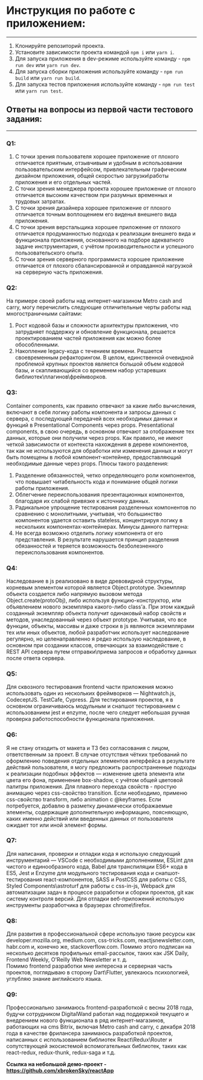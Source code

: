 # Инструкция по работе с приложением:
---
1. Клонируйте репозиторий проекта.
2. Установите зависимости проекта командой `npm i` или `yarn i`.
3. Для запуска приложения в dev-режиме используйте команду - `npm run dev` или `yarn run dev`.
4. Для запуска сборки приложения используйте команду - `npm run build` или `yarn run build`.
5. Для запуска тестов приложения используйте команду - `npm run test` или `yarn run test`.


## Ответы на вопросы из первой части тестового задания:
---
### Q1:
1. С точки зрения пользователя хорошее приложение от плохого отличается приятным, отзывчивым и удобным в использовании пользовательским интерфейсом, привлекательным графическим дизайном приложения, общей скоростью загрузки\работы приложения и его отдельных частей.
2. С точки зрения менеджера проекта хорошее приложение от плохого отличается высоким качеством при разумных временных и трудовых затратах.
3. С точки зрения дизайнера хорошее приложение от плохого отличается точным воплощением его виденья внешнего вида приложения.
4. С точки зрения верстальщика хорошее приложение от плохого отличается продуманностью подхода к реализации внешнего вида и функционала приложения, основанного на подборе адекватного задаче инструментария, с учётом производительности и успешного пользовательского опыта. 
5. С точки зрения серверного программиста хорошее приложение отличается от плохого сбалансированной и оправданной нагрузкой на серверную часть приложения.

### Q2:
На примере своей работы над интернет-магазином Metro cash and carry, могу перечислить следующие отличительные черты работы над многостраничными сайтами:
1. Рост кодовой базы и сложности архитектуры приложения, что затрудняет поддержку и обновление функционала, решается проектированием частей приложения как можно более обособленными.
2. Накопление legacy-кода с течением времени. Решается своевременным рефакторингом.
В целом, единственной очевидной проблемой крупных проектов является большой объем кодовой базы, и скапливающийся со временем набор устаревших библиотек\плагинов\фреймворков. 

### Q3:
Container components, как правило отвечают за какие либо вычисления, включают в себя логику работы компонента и запросы данных с сервера, с последующей передачей всех необходимых данных и функций в Presentational Components через props.
Presentational components, в свою очередь, в основном отвечают за отображение тех данных, которые они получили через props. Как правило, не имеют четкой зависимости от контекста нахождения в дереве компонентов, так как не используются для обработки или изменения данных и могут быть помещены в любой компонент-контейнер, предоставляющий необходимые данные через props.
Плюсы такого разделения:
1. Разделение обязанностей, четко определяющего роли компонентов, что повышает читабельность кода и понимание общей логики работы приложения. 
2. Облегчение переиспользования презентационных компонентов, благодаря их слабой привязке к источнику данных.
3. Радикальное упрощение тестирования разделенных компонентов по сравнению с монолитными, учитывая, что большинство компонентов удается оставить stateless, концентрируя логику в нескольких компонентах-контейнерах.
Минусы данного паттерна:
1. Не всегда возможно отделить логику компонента от его представления. В результате нарушается принцип разделения обязанностей и теряется возможность безболезненного переиспользования компонентов.

### Q4:
Наследование в js реализовано в виде древовидной структуры, корневым элементом которой является Object.prototype.  Экземпляр объекта создается либо напрямую вызовом метода Object.create(protoObj), либо используя функцию-конструктор, или объявлением нового экземпляра какого-либо class’а. При этом каждый созданный экземпляр объекта получит одинаковый набор свойств и методов, унаследованный через объект prototype.
Учитывая, что все функции, объекты, массивы и даже строки в js являются экземплярами тех или иных объектов, любой разработчик использует наследование регулярно, но целенаправленно я редко использую наследование, в основном при создании классов, отвечающих за взаимодействие с REST API сервера путем отправки\приема запросов и обработку данных после ответа сервера. 
 
### Q5:
Для сквозного тестирования frontend части приложения можно использовать один из нескольких фреймворков — Nightwatch.js, CodeceptJS. TestCafe, Cypress.
 Для тестирования проектов, я в основном ограничиваюсь модульным и снапшот тестированием с использованием jest и enzyme, после чего следует небольшая ручная проверка работоспособности функционала приложения.

### Q6:
Я не стану отходить от макета и ТЗ без согласования с лицом, ответственным за проект.
В случае отсутствия чётких требований по оформлению поведения отдельных элементов интерфейса в результате действий пользователя, я могу предложить распространенные подходы к реализации подобных эффектов — изменение цвета элемента или цвета его фона, применение box-shadow, с учётом общей цветовой палитры приложения. Для плавного перехода свойств - простую анимацию через css-свойство transition. Если необходимо, применю css-свойство transform, либо animation с @keyframes. Если потребуется, добавлю в разметку динамически отображаемые элементы, содержащие дополнительную информацию, поясняющую, каких именно действий или введенных данных от пользователя ожидает тот или иной элемент формы.

### Q7:
 Для написания, проверки и отладки кода я использую следующий инструментарий — VSCode с необходимыми дополнениями, ESLint для чистого и единообразного кода, Babel для  транспиляции ES6+ кода в ES5, Jest и Enzyme для модульного тестирования кода и снапшот-тестирования react-компонентов, SASS и PostCSS для работы с CSS, Styled Components\astroturf для работы с css-in-js, Webpack для автоматизации задач в процессе разработки и сборки проектов, git как систему контроля версий. Для отладки веб-приложений использую инструменты разработчика в браузерах chrome\firefox. 

### Q8:
Для развития в профессиональной сфере использую такие ресурсы как developer.mozilla.org, medium.com, css-tricks.com, reactjsnewsletter.com, habr.com и, конечно же, stackoverflow.com. Помимо этого подписан на несколько десятков профильных email-рассылок, таких как JSK Daily, Frontend Weekly, O'Reilly Web Newsletter и т. д.  
Помимо frontend разработки мне интересна и серверная часть проектов, поглядываю в сторону Dart\Flutter, увлекаюсь психологией, углубляю знание английского языка.

### Q9:
Профессионально занимаюсь frontend-разработкой с весны 2018 года, будучи сотрудником DigitalWand работал над поддержкой текущего и внедрением нового функционала в ряд интернет-магазинов, работающих на cms Bitrix, включая Metro cash and carry, с декабря 2018 года в качестве фрилансера занимаюсь разработкой проектов, написанных с использованием библиотек React\Redux\Router и сопутствующей экосистемой вспомогательных библиотек, таких как react-redux, redux-thunk, redux-saga и т.д. 

**Ссылка на небольшой демо-проект - https://github.com/xbrokenSky/reactApp** 

